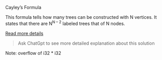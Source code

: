 Cayley’s Formula

This formula tells how many trees can be constructed with N vertices. It states that there are N<sup>N – 2</sup>  labeled trees that of N nodes.

[Read more details](https://www.geeksforgeeks.org/cayleys-formula)

> Ask ChatGpt to see more detailed explanation about this solution

Note: overflow of i32 * i32

